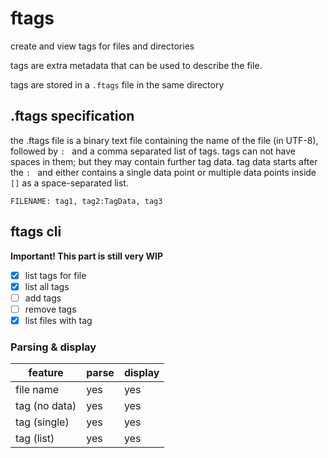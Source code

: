 # ftags

create and view tags for files and directories

tags are extra metadata that can be used to describe the file.

tags are stored in a `.ftags` file in the same directory

## .ftags specification

the .ftags file is a binary text file containing the name of the file (in UTF-8), followed by `: ` and a comma separated list of tags.
tags can not have spaces in them; but they may contain further tag data.
tag data starts after the `: ` and either contains a single data point or multiple data points inside `[]` as a space-separated list.

```ftags
FILENAME: tag1, tag2:TagData, tag3
```

## ftags cli

**Important! This part is still very WIP**

- [x] list tags for file
- [x] list all tags
- [ ] add tags
- [ ] remove tags
- [x] list files with tag

### Parsing & display

|    feature    | parse | display |
| ------------- | ----- | ------- |
| file name     | yes   | yes     |
| tag (no data) | yes   | yes     |
| tag (single)  | yes   | yes     |
| tag (list)    | yes   | yes     |
